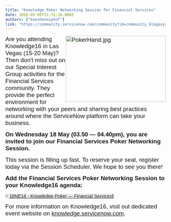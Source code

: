 ```yaml
---
title: "Knowledge Poker Networking Session for Financial Services"
date: 2016-05-05T11:31:16.000Z
authors: ["keeshenniphof"]
link: "https://community.servicenow.com/community?id=community_blog&sys_id=cdfde22ddbd0dbc01dcaf3231f96190e"
---
```

<p style="text-align: left;"><span style="font-size: 14.0pt; font-family: Arial;"><img   alt="PokerHand.jpg" class="image-1 jive-image" height="208" src="d2b027bddbd01704ed6af3231f961967.iix" style="float: right; height: 208px; width: 313.650793650794px;" width="313"/>Are you attending Knowledge16 in Las Vegas (15-20 May)? Then don't miss out on our Special Interest Group activities for the Financial Services community. They provide the perfect environment for networking with your peers and sharing best practices around where the ServiceNow platform can take your business.</span></p><p></p><p><span style="font-size: 14.0pt; font-family: Arial;"><strong>On Wednesday 18 May (03.50 — 04.40pm), you are invited to join our Financial Services Poker Networking Session. </strong></span></p><p><span style="font-size: 14.0pt; font-family: Arial;">This session is filling up fast. To reserve your seat, register today via the Session Scheduler. We hope to see you there!</span></p><p></p><p><span style="font-size: 14.0pt; font-family: Arial;"><strong>Add the Financial Services Poker Networking Session to your Knowledge16 agenda: </strong></span></p><p><span style="color: #7299c6; background: #ebecec; font-size: 11pt; font-family: Arial;"><strong>&gt;</strong> <a title="nowledge16.servicenowevents.com/connect/sessionDetail.ww?SESSION_ID=2410" href="https://knowledge16.servicenowevents.com/connect/sessionDetail.ww?SESSION_ID=2410">18NE16 - Knowledge Poker — Financial Services</a></span><strong>]</strong></p><p></p><p><span style="font-size: 14.0pt; font-family: Arial;">For more information on Knowledge16, visit out dedicated event website on <a title="owledge.servicenow.com/" href="http://knowledge.servicenow.com/">knowledge.servicenow.com</a>.</span></p>